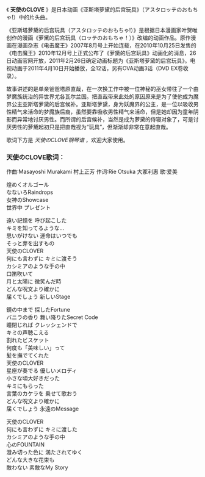 

《 **天使のCLOVE** 》是日本动画《亚斯塔萝黛的后宫玩具》（アスタロッテのおもちゃ!）中的片头曲。

  

《亚斯塔萝黛的后宫玩具（アスタロッテのおもちゃ!）》是根据日本漫画家叶贺唯创作的漫画《萝黛的后宫玩具（ロッテのおもちゃ！）》改编的动画作品。原作漫画在漫画杂志《电击魔王》2007年8月号上开始连载，在2010年10月25日发售的《电击魔王》2010年12月号上正式公布了《萝黛的后宫玩具》动画化的消息，26日动画官网开放，2011年2月26日确定动画标题为《亚斯塔萝黛的后宫玩具》。电视动画于2011年4月10日开始播放，全12话，另有OVA动画3话（DVD
EX卷收录）。

  

故事讲述的是单亲爸爸塔原直哉，在一次换工作中被一位神秘的巫女带往了一个由梦魔族统治的异世界尤各瓦尔兰国。把直哉带来此处的原因原来是为了使他成为魔界公主亚斯塔萝黛的后宫候补。亚斯塔萝黛，身为妖魔界的公主，是一位以吸收男性精气来活命的梦魔族后裔，虽然要靠吸收男性精气来活命，但是她却因为童年阴影而异常地讨厌男性。而所谓的后宫候补，当然是成为萝黛的侍寝对象了，可是讨厌男性的萝黛起初只是把直哉视为“玩具”，但渐渐却非常在意起直哉。

  

歌词下方是 _天使のCLOVE钢琴谱_ ，欢迎大家使用。

### 天使のCLOVE歌词：

作曲∶Masayoshi Murakami 村上正芳 作词∶Rie Otsuka 大冢利惠 歌∶爱美

  

煌めくオルゴール  
なないろRaindrops  
女神のShowcase  
世界中 プレゼント

遠い記憶を 呼び起こした  
キミを知ってるような…  
思いがけない 運命はいつでも  
そっと芽を出すもの  
天使のCLOVER  
何にも言わずに キミに渡そう  
カシミアのような手の中  
口笛吹いて  
月と太陽に 微笑んだ時  
どんな呪文より確かに  
届くでしょう 新しいStage

鏡の中まで 探したFortune  
バニラの香り 舞い降りたSecret Code  
瞳閉じれば クレッシェンドで  
キミの声聴こえる  
割れたビスケット  
何度も「美味しい」って  
髪を撫でてくれた  
天使のCLOVER  
星座が奏でる 優しいメロディ  
小さな頃大好きだった  
キミにもらった  
言葉のカケラを 乗せて歌おう  
どんな呪文より確かに  
届くでしょう 永遠のMessage

天使のCLOVER  
何にも言わずに キミに渡した  
カシミアのような手の中  
心のFOUNTAIN  
澄み切った色に 満たされてゆく  
どんな大きな花束も  
敵わない 素敵なMy Story

